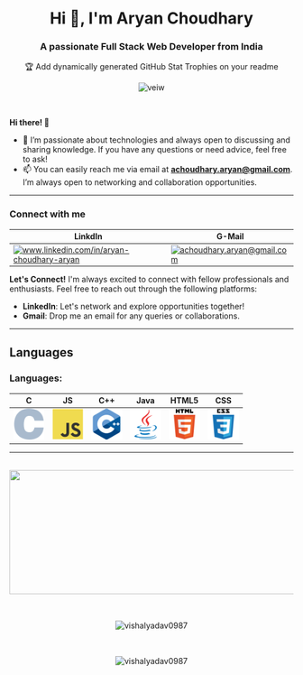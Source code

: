 <h1 align="center">Hi 👋, I'm Aryan Choudhary</h1>
<h3 align="center">A passionate Full Stack Web Developer from India</h3>

<div align="center">
  <p align="center">🏆 Add dynamically generated GitHub Stat Trophies on your readme</p>
</div>
<!-- <div align="center" style="margin:20px">
  <a href="https://github.com/vishalyadav0987/github-profile-trophy/issues">
    <img src="https://img.shields.io/github/issues/vishalyadav0987/github-profile-trophy" alt="Issues"/>
  </a>
  <a href="https://github.com/vishalyadav0987/github-profile-trophy/network/members">
    <img src="https://img.shields.io/github/forks/vishalyadav0987/github-profile-trophy" alt="Forks"/>
  </a> 
  <a href="https://github.com/vishalyadav0987/github-profile-trophy/stargazers">
    <img src="https://img.shields.io/github/stars/vishalyadav0987/github-profile-trophy" alt="Stargazers"/>
  </a>
    <a href="https://github.com/vishalyadav0987/github-profile-trophy/LICENSE">
    <img src="https://img.shields.io/github/license/vishalyadav0987/github-profile-trophy" alt="License"/>
  </a>
</div> -->


<p align="center">
    <img src="https://komarev.com/ghpvc/?username=aryanchoudhary11&style=for-the-badge" alt="veiw"/>
</p>


<!-- <p align="left">
  <a href="https://github.com/ryo-ma/github-profile-trophy"><img src="https://github-profile-trophy.vercel.app/?username=vishalyadav0987" alt="vishalyadav0987" /></a>
</p> -->
<p align="center">
  <a href="https://github.com/ryo-ma/github-profile-trophy"><img src="https://github-profile-trophy.vercel.app/?username=aryanchoudhary11&theme=juicyfresh&column=6&rank=SSS,SS,S,AAA,AA,A,B,C,UNKNOWN" alt="" /></a>
</p> 


<!-- [![trophy](https://github-profile-trophy.vercel.app/?username=vishalyadav0987&theme=onedark)](https://github.com/vishalyadav0987/github-profile-trophy) -->




**Hi there! 👋**

- 💬 I’m passionate about technologies and always open to discussing and sharing knowledge. If you have any questions or need advice, feel free to ask!
- 📫 You can easily reach me via email at **achoudhary.aryan@gmail.com**. I’m always open to networking and collaboration opportunities.

---


### Connect with me
| LinkdIn | G-Mail |
|---------|----------|
|<a href="www.linkedin.com/in/aryan-choudhary-aryan" target="_blank"><img align="center" src="https://raw.githubusercontent.com/rahuldkjain/github-profile-readme-generator/master/src/images/icons/Social/linked-in-alt.svg" alt="www.linkedin.com/in/aryan-choudhary-aryan" height="50" width="55" /></a> |<a href="mailto:achoudhary.aryan@gmail.com" target="blank"><img align="center" src="https://static.vecteezy.com/system/resources/previews/020/964/377/original/gmail-mail-icon-for-web-design-free-png.png" alt="achoudhary.aryan@gmail.com" height="55" width="55" /></a> |

**Let's Connect!**
I'm always excited to connect with fellow professionals and enthusiasts. Feel free to reach out through the following platforms:
- **LinkedIn**: Let's network and explore opportunities together!
- **Gmail**: Drop me an email for any queries or collaborations.

---

 ## Languages 

<div>

### Languages:
| C | JS | C++ | Java | HTML5 | CSS |
|----------|----------|----------|------------|----------|----------|
|  <img src="https://github.com/devicons/devicon/blob/master/icons/c/c-original.svg" title="C"  alt="C" width="55" height="55"/> |  <img src="https://github.com/devicons/devicon/blob/master/icons/javascript/javascript-original.svg" title="JavaScript" alt="JavaScript" width="55" height="55"/> | <img src="https://raw.githubusercontent.com/devicons/devicon/master/icons/cplusplus/cplusplus-original.svg" alt="cplusplus" width="55" height="55"/> </a> <a href="https://www.w3schools.com/css/" target="_blank" rel="noreferrer"></a>|<img src="https://raw.githubusercontent.com/devicons/devicon/master/icons/java/java-original.svg" alt="java" width="55" height="55"/>  |<a href="https://www.w3.org/html/" target="_blank" rel="noreferrer"> <img src="https://raw.githubusercontent.com/devicons/devicon/master/icons/html5/html5-original-wordmark.svg" alt="html5" width="55" height="55"/> </a> | <a href="https://www.w3schools.com/css/" target="_blank" rel="noreferrer"> <img src="https://raw.githubusercontent.com/devicons/devicon/master/icons/css3/css3-original-wordmark.svg" alt="css3" width="55" height="55"/> </a> |






---

<!--
<p style="margin-top: 50px;"><img align="left" src="https://github-readme-stats.vercel.app/api/top-langs?username=vishalyadav0987&show_icons=true&locale=en&layout=compact" alt="vishalyadav0987" /></p>

<p>&nbsp;<img align="center" src="https://github-readme-stats.vercel.app/api?username=vishalyadav0987&show_icons=true&locale=en" alt="vishalyadav0987" /></p>

<p><img align="center" src="https://github-readme-streak-stats.herokuapp.com/?user=vishalyadav0987&" alt="vishalyadav0987" /></p>

-->

<p align="center" style="max-width: 100%;">&nbsp;<img width="800" height="220"  align="center" src="https://github-readme-streak-stats.herokuapp.com/?user=aryanchoudhary11&amp;theme=highcontrast&amp;hide_border=true&amp;border_radius=5&amp;card_width=800" alt="" /></p> <br>


<p align="center"><img align="center" src="https://github-readme-stats.vercel.app/api?username=aryanchoudhary11&hide_title=false&hide_rank=false&show_icons=true&include_all_commits=true&count_private=true&disable_animations=false&amp;theme=highcontrast&amp;&show_&hide_border=true&amp;border_radius=5&amp;card_width=800" alt="vishalyadav0987" /></p><br>


<p align="center"><img align="center"  src="https://github-readme-stats.vercel.app/api/top-langs/?username=aryanchoudhary11&amp;theme=highcontrast&amp;&show_&hide_border=true&amp;border_radius=5&amp;card_width=800" alt="vishalyadav0987" /></p>
